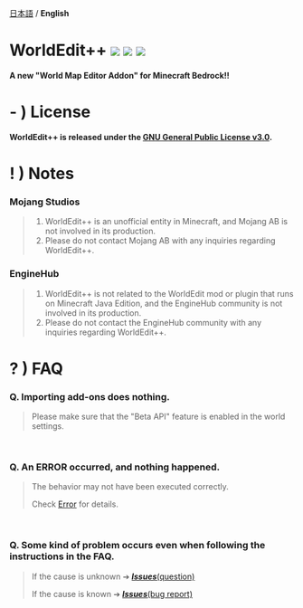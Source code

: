 [日本語](https://github.com/Apedy/WorldEdit/blob/master/README.md) / **English**

# WorldEdit++ <a href="https://github.com/Apedy/MinePaint/blob/master/LICENSE"><img src="https://flat.badgen.net/badge/license/GPL-3.0/green"></a> <a href="https://github.com/Apedy/WorldEdit/releases/"><img src="https://flat.badgen.net/github/release/Apedy/WorldEdit"></a> <a href="https://github.com/Apedy/WorldEdit/releases/"><img src="https://flat.badgen.net/github/assets-dl/Apedy/MinePaint"></a>

**A new "World Map Editor Addon" for Minecraft Bedrock!!**

# - ) License
**WorldEdit++ is released under the [**GNU General Public License v3.0**](https://github.com/Apedy/MinePaint/blob/master/LICENSE).**
# ! ) Notes
### Mojang Studios
> 1. WorldEdit++ is an unofficial entity in Minecraft, and Mojang AB is not involved in its production.
> 1. Please do not contact Mojang AB with any inquiries regarding WorldEdit++.

### EngineHub
> 1. WorldEdit++ is not related to the WorldEdit mod or plugin that runs on Minecraft Java Edition, and the EngineHub community is not involved in its production.
> 1. Please do not contact the EngineHub community with any inquiries regarding WorldEdit++.

# ? ) FAQ
### Q. Importing add-ons does nothing.
> Please make sure that the "Beta API" feature is enabled in the world settings.
<br>

### Q. An ERROR occurred, and nothing happened.
> The behavior may not have been executed correctly.
>
> Check [Error](https://github.com/Apedy/WorldEdit/blob/master/Error.md) for details.
<br>

### Q. Some kind of problem occurs even when following the instructions in the FAQ.
> If the cause is unknown ➔ [***Issues***(question)](https://github.com/Apedy/WorldEdit/issues/new?assignees=Apedy&labels=Feedback%3A+question&projects=&template=question-en-.md&title=)
>
> If the cause is known ➔ [***Issues***(bug report)](https://github.com/Apedy/WorldEdit/issues/new?assignees=Apedy&labels=Problem%3A+bug&projects=&template=bug-report-en-.md&title=)
